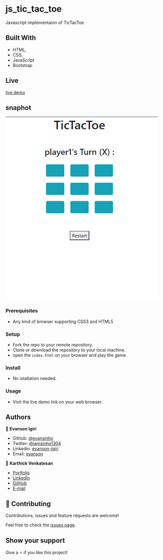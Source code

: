 # js_tic_tac_toe
Javascript implementaion of TicTacToe

## Built With

- HTML,
- CSS,
- JavaScript
- Bootstrap

## Live 

[live demo](https://raw.githack.com/karthi07/js_tic_tac_toe/tick-tac-toe/index.html)

## snaphot

![Create Book](snapshot.PNG)

### Prerequisites

- Any kind of browser supporting CSS3 and HTML5

### Setup

- Fork the repo to your remote repository.
- Clone or download the repository to your local machine.
- open the `index.html` on your browser and play the game

### Install

- No istallation needed.

### Usage

- Visit the live demo link on your web browser.

## Authors

👤 **Evanson Igiri**

- Github: [@evansinho](https://github.com/evansinho)
- Twitter: [@iamsinho1304](https://twitter.com/iamsinho1304)
- Linkedin: [evanson-igiri](LinkedIn.com/in/evanson-igiri)
- Email: [evanson](mailto:igiri.evanson@gmail.com)

👤 **Karthick Venkatesan**

- [Portfolio](https://karthi07.github.io/)
- [LinkedIn](https://www.linkedin.com/in/karthickvenkadesan/)
- [GitHub](https://github.com/karthi07)
- [E-mail](itkarthi02@gmail.com)

## 🤝 Contributing

Contributions, issues and feature requests are welcome!

Feel free to check the [issues page](https://github.com/karthi07/js_tic_tac_toe/issues).

## Show your support

Give a ⭐️ if you like this project!
